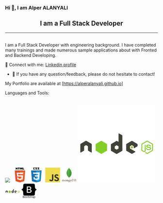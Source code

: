 ### Hi 👋, I am Alper ALANYALI

##                                     <center> I am a Full Stack Developer </center>
***
<br>
I am a Full Stack Developer with engineering background. I have completed many trainings and made numerous sample applications about with Fronted and Backend Developing.

🤝 Connect with me: [Linkedin profile](https://linkedin.com)


- 💬 If you have any question/feedback, please do not hesitate to contact! 

My Portfolio are available at [https://alperalanyali.github.io]

Languages and Tools:
<br>
<br>



<img src="https://camo.githubusercontent.com/9eecc42439347332f256a326363924551042f5b96235f972982512199476611a/68747470733a2f2f616e67756c61722e696f2f6173736574732f696d616765732f6c6f676f732f616e67756c61722f616e67756c61722e737667" style="width:50px">
<img>
<img src="https://raw.githubusercontent.com/devicons/devicon/master/icons/html5/html5-original-wordmark.svg" style="width:50px"> 
<img src="https://raw.githubusercontent.com/devicons/devicon/master/icons/css3/css3-original-wordmark.svg" style="width:50px">
<img src="https://raw.githubusercontent.com/devicons/devicon/master/icons/javascript/javascript-original.svg" style="width:50px">
<img src="https://raw.githubusercontent.com/devicons/devicon/master/icons/mongodb/mongodb-original-wordmark.svg" style="width:50px">
<img src="https://raw.githubusercontent.com/devicons/devicon/master/icons/nodejs/nodejs-original-wordmark.svg" style="50px">
<img src="https://raw.githubusercontent.com/devicons/devicon/master/icons/nodejs/nodejs-original-wordmark.svg" style="width:50px">
<img src="https://raw.githubusercontent.com/devicons/devicon/master/icons/bootstrap/bootstrap-plain-wordmark.svg" style="width:50px">

<!--
**alperalanyali/alperalanyali** is a ✨ _special_ ✨ repository because its `README.md` (this file) appears on your GitHub profile.

Here are some ideas to get you started:

- 🔭 I’m currently working on ...
- 🌱 I’m currently learning ...
- 👯 I’m looking to collaborate on ...
- 🤔 I’m looking for help with ...
- 💬 Ask me about ...
- 📫 How to reach me: ...
- 😄 Pronouns: ...
- ⚡ Fun fact: ...
-->
